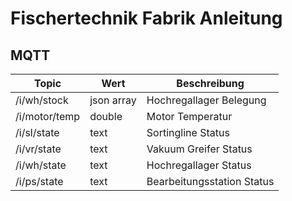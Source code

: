 # Fischertechnik Fabrik Anleitung

## MQTT

Topic | Wert | Beschreibung
--- | --- | ---
/i/wh/stock | json array | Hochregallager Belegung
/i/motor/temp | double | Motor Temperatur
/i/sl/state | text  | Sortingline Status
/i/vr/state | text | Vakuum Greifer Status
/i/wh/state | text | Hochregallager Status
/i/ps/state | text | Bearbeitungsstation Status